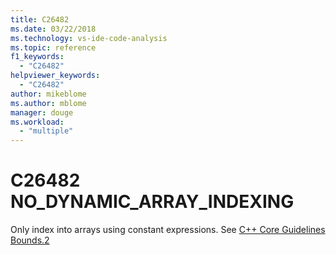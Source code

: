 ```yaml
---
title: C26482
ms.date: 03/22/2018
ms.technology: vs-ide-code-analysis
ms.topic: reference
f1_keywords:
  - "C26482"
helpviewer_keywords:
  - "C26482"
author: mikeblome
ms.author: mblome
manager: douge
ms.workload:
  - "multiple"
---
```

# C26482 NO_DYNAMIC_ARRAY_INDEXING

Only index into arrays using constant expressions. See [C++ Core Guidelines Bounds.2](https://github.com/isocpp/CppCoreGuidelines/blob/master/CppCoreGuidelines.md#SS-bounds)

